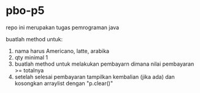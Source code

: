 # pbo-p5
repo ini merupakan tugas pemrograman java

buatlah method untuk:
1. nama harus  Americano, latte, arabika
2. qty minimal 1
3. buatlah method untuk melakukan pembayarn dimana nilai pembayaran >= totalnya
4. setelah selesai pembayaran tampilkan kembalian (jika ada) dan kosongkan arraylist dengan "p.clear()"